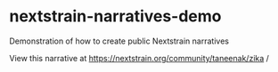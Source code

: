 # nextstrain-narratives-demo
Demonstration of how to create public Nextstrain narratives

View this narrative at https://nextstrain.org/community/taneenak/zika
/
